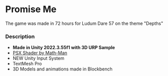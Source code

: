 # Promise Me

The game was made in 72 hours for Ludum Dare 57 on the theme "Depths"

### Description

- **Made in Unity 2022.3.55f1 with 3D URP Sample**
- [PSX Shader by Math-Man](https://github.com/Math-Man/URP-PSX-FORKED)
- NEW Unity Input System
- TextMesh Pro
- 3D Models and animations made in Blockbench
